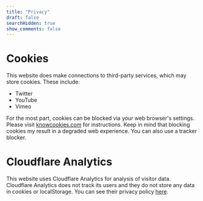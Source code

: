 ```yaml
---
title: "Privacy"
draft: false
searchHidden: true
show_comments: false
---
```


# Cookies
This website does make connections to third-party services, which may store cookies. These include:
- Twitter
- YouTube
- Vimeo

For the most part, cookies can be blocked via your web browser's settings. Please visit [knowcookies.com](https://knowcookies.com) for instructions. Keep in mind that blocking cookies my result in a degraded web experience. You can also use a tracker blocker.

# Cloudflare Analytics
This website uses Cloudflare Analytics for analysis of visitor data. Cloudflare Analytics does not track its users and they do not store any data in cookies or localStorage. You can see their privacy policy [here](https://www.cloudflare.com/en-gb/privacypolicy/).